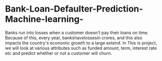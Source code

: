 # Bank-Loan-Defaulter-Prediction-Machine-learning-
 Banks run into losses when a customer doesn't pay their loans on time. Because of this, every year, bankshavelossesin crores, and this also impacts the country's economic growth to a large extend. In This is project, we will look at various attributes such as funded amount, term, interest rate etc and predict whether or not a customer will churn.
